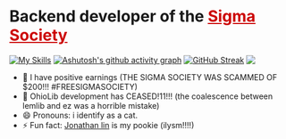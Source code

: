 <h1 align="left">Backend developer of the  
  <a href="https://github.com/TheSigmaSociety" style="color: #cc0000;">Sigma Society</a>
</h1>

[![My Skills](https://skillicons.dev/icons?i=cpp,cmake,python,flask,java,mysql,raspberrypi,gcp)](https://skillicons.dev)
[![Ashutosh's github activity graph](https://github-readme-activity-graph.vercel.app/graph?username=ilovecrayons&theme=github-compact&line=FFA500)](https://github.com/ashutosh00710/github-readme-activity-graph)
[![GitHub Streak](https://streak-stats.demolab.com/?user=ilovecrayons&theme=dark)](https://git.io/streak-stats)
<a href="https://github.com/anuraghazra/github-readme-stats" align="right">
    <img align="top" src="https://github-readme-stats.vercel.app/api/top-langs/?username=ilovecrayons&layout=compact&theme=dark&hide_border=false"/>
</a>

- 🫃 I have positive earnings (THE SIGMA SOCIETY WAS SCAMMED OF $200!!! #FREESIGMASOCIETY)
- 🔭 OhioLib development has CEASED!11!!! (the coalescence between lemlib and ez was a horrible mistake)
- 😄 Pronouns: i identify as a cat.
- ⚡ Fun fact: <body align="left"> <a href="https://github.com/firenaruto3"> Jonathan lin</a> is my pookie (ilysm!!!!)</body>

